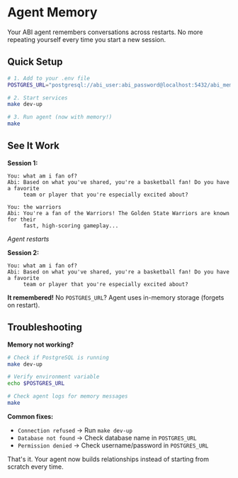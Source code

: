 # Agent Memory

Your ABI agent remembers conversations across restarts. No more repeating yourself every time you start a new session.

## Quick Setup

```bash
# 1. Add to your .env file
POSTGRES_URL="postgresql://abi_user:abi_password@localhost:5432/abi_memory"

# 2. Start services
make dev-up

# 3. Run agent (now with memory!)
make
```

## See It Work

**Session 1:**
```
You: what am i fan of?
Abi: Based on what you've shared, you're a basketball fan! Do you have a favorite 
     team or player that you're especially excited about?

You: the warriors
Abi: You're a fan of the Warriors! The Golden State Warriors are known for their 
     fast, high-scoring gameplay...
```

*Agent restarts*

**Session 2:**
```
You: what am i fan of?
Abi: Based on what you've shared, you're a basketball fan! Do you have a favorite 
     team or player that you're especially excited about?
```

**It remembered!** No `POSTGRES_URL`? Agent uses in-memory storage (forgets on restart).

## Troubleshooting

**Memory not working?**
```bash
# Check if PostgreSQL is running
make dev-up

# Verify environment variable
echo $POSTGRES_URL

# Check agent logs for memory messages
make
```

**Common fixes:**
- `Connection refused` → Run `make dev-up`
- `Database not found` → Check database name in `POSTGRES_URL`
- `Permission denied` → Check username/password in `POSTGRES_URL`

That's it. Your agent now builds relationships instead of starting from scratch every time.
